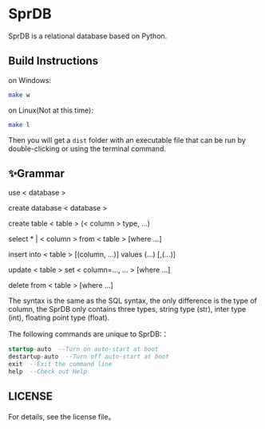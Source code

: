 # SprDB

SprDB is a relational database based on Python.

## Build Instructions
on Windows:
```bash
make w
```

on Linux(Not at this time):
```bash
make l
```

Then you will get a `dist` folder with an executable file that can be run by double-clicking or using the terminal command.

## ✨Grammar
use < database >

create database < database >

create table < table > (< column > type, ...)

select * | < column > from < table > [where ...]

insert into < table >  [(column, ...)] values (...) [,(...)]

update < table > set < column=..., ... > [where ...]

delete from < table > [where ...]

The syntax is the same as the SQL syntax, the only difference is the type of column, the SprDB only contains three types, string type (str), inter type (int), floating point type (float).

The following commands are unique to SprDB:：
```sql
startup-auto  --Turn on auto-start at boot
destartup-auto  --Turn off auto-start at boot
exit  --Exit the command line
help  --Check out Help
```

## LICENSE
For details, see the license file。
